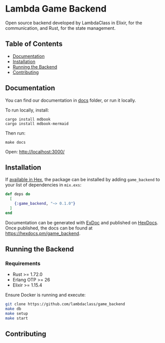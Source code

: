 # Lambda Game Backend
Open source backend developed by LambdaClass in Elixir, for the communication, and Rust, for the state management.

## Table of Contents

- [Documentation](#documentation)
- [Installation](#installation)
- [Running the Backend](#running-the-backend)
- [Contributing](#contributing)


## Documentation

You can find our documentation in [docs](./docs/README.md) folder, or run it locally.

To run locally, install:

```
cargo install mdbook
cargo install mdbook-mermaid
```

Then run:

```
make docs
```

Open: [http://localhost:3000/](http://localhost:3000/)

## Installation

If [available in Hex](https://hex.pm/docs/publish), the package can be installed
by adding `game_backend` to your list of dependencies in `mix.exs`:

```elixir
def deps do
  [
    {:game_backend, "~> 0.1.0"}
  ]
end
```

Documentation can be generated with [ExDoc](https://github.com/elixir-lang/ex_doc)
and published on [HexDocs](https://hexdocs.pm). Once published, the docs can
be found at <https://hexdocs.pm/game_backend>.

## Running the Backend

### Requirements

- Rust >= 1.72.0
- Erlang OTP >= 26
- Elixir >= 1.15.4

Ensure Docker is running and execute:

```bash
git clone https://github.com/lambdaclass/game_backend
make db
make setup
make start
```

## Contributing


